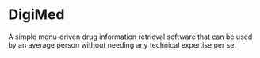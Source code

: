 # DigiMed

A simple menu-driven drug information retrieval software that can be used by an average person without needing any technical expertise per se.
